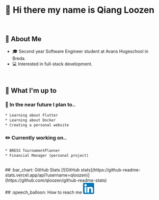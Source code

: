 # 👋  Hi there my name is Qiang Loozen 
<br />

## :book: About Me
   * :mortar_board: Second year Software Engineer student at Avans Hogeschool in Breda.
   * :computer: Interested in full-stack development. 
<br />

## :page_facing_up: What I'm up to

  ### :dart: In the near future I plan to..
    * Learning about Flutter
    * Learning about Docker
    * Creating a personal website

  ### :pencil2: Currently working on..
    * BRESS TournamentPlanner
    * Financial Manager (personal project) 

<br />
## :bar_chart: GitHub Stats
[![GitHub stats](https://github-readme-stats.vercel.app/api?username=qloozen)](https://github.com/qloozen/github-readme-stats) 

<br />
## :speech_balloon: How to reach me
<a href="https://www.linkedin.com/in/qiangloozen/"><img src="https://github.com/Qloozen/Qloozen/blob/master/LinkedIn.png" height="36px" width="36px"></a>
